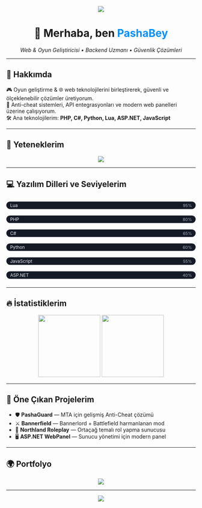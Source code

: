 <!-- Üstte gradient banner -->
<p align="center">
  <img src="https://capsule-render.vercel.app/api?type=waving&color=0090ff&height=180&section=header&text=www.pashabey.dev&fontSize=50&fontAlignY=35&fontColor=ffffff&animation=twinkling" />
</p>

<h1 align="center">👋 Merhaba, ben <span style="color:#0090ff">PashaBey</span></h1>

<p align="center">
  <em>Web & Oyun Geliştiricisi • Backend Uzmanı • Güvenlik Çözümleri</em>
</p>

---

## 🚀 Hakkımda
🎮 Oyun geliştirme & 🌐 web teknolojilerini birleştirerek, güvenli ve ölçeklenebilir çözümler üretiyorum.  
🔐 Anti-cheat sistemleri, API entegrasyonları ve modern web panelleri üzerine çalışıyorum.  
🛠️ Ana teknolojilerim: **PHP, C#, Python, Lua, ASP.NET, JavaScript**

---

## 🧩 Yeteneklerim

<p align="center">
  <img src="https://skillicons.dev/icons?i=php,cs,python,lua,js,dotnet,mysql,html,css,git" />
</p>

---

## 💻 Yazılım Dilleri ve Seviyelerim

<!-- Lua — 95% -->
<svg viewBox="0 0 600 44" width="100%" height="44" xmlns="http://www.w3.org/2000/svg" role="img" aria-label="Lua 95%">
  <defs>
    <linearGradient id="grad-lua" x1="0" y1="0" x2="1" y2="0">
      <stop offset="0%" stop-color="#0090ff">
        <animate attributeName="stop-color" values="#0090ff;#33aaff;#0090ff" dur="6s" repeatCount="indefinite"/>
      </stop>
      <stop offset="100%" stop-color="#33aaff">
        <animate attributeName="stop-color" values="#33aaff;#66ccff;#33aaff" dur="6s" repeatCount="indefinite"/>
      </stop>
    </linearGradient>
    <filter id="shadow-lua"><feDropShadow dx="0" dy="2" stdDeviation="3" flood-color="#33aaff" flood-opacity="0.35"/></filter>
  </defs>
  <rect x="0" y="10" width="600" height="24" rx="12" fill="#141a26" stroke="rgba(255,255,255,.08)"/>
  <rect x="0" y="10" width="0" height="24" rx="12" fill="url(#grad-lua)" filter="url(#shadow-lua)">
    <animate attributeName="width" from="0" to="570" dur="1.2s" begin="0.2s" fill="freeze"/>
  </rect>
  <text x="12" y="27" fill="#e9edf5" font-family="Inter, Segoe UI, Roboto, Arial, sans-serif" font-size="14">Lua</text>
  <text x="588" y="27" text-anchor="end" fill="#a7afbe" font-family="Inter, Segoe UI, Roboto, Arial, sans-serif" font-size="13">95%</text>
</svg>

<!-- PHP — 80% -->
<svg viewBox="0 0 600 44" width="100%" height="44" xmlns="http://www.w3.org/2000/svg" role="img" aria-label="PHP 80%">
  <defs>
    <linearGradient id="grad-php" x1="0" y1="0" x2="1" y2="0">
      <stop offset="0%" stop-color="#0090ff">
        <animate attributeName="stop-color" values="#0090ff;#33aaff;#0090ff" dur="6s" repeatCount="indefinite"/>
      </stop>
      <stop offset="100%" stop-color="#33aaff">
        <animate attributeName="stop-color" values="#33aaff;#66ccff;#33aaff" dur="6s" repeatCount="indefinite"/>
      </stop>
    </linearGradient>
    <filter id="shadow-php"><feDropShadow dx="0" dy="2" stdDeviation="3" flood-color="#33aaff" flood-opacity="0.35"/></filter>
  </defs>
  <rect x="0" y="10" width="600" height="24" rx="12" fill="#141a26" stroke="rgba(255,255,255,.08)"/>
  <rect x="0" y="10" width="0" height="24" rx="12" fill="url(#grad-php)" filter="url(#shadow-php)">
    <animate attributeName="width" from="0" to="480" dur="1.2s" begin="0.25s" fill="freeze"/>
  </rect>
  <text x="12" y="27" fill="#e9edf5" font-family="Inter, Segoe UI, Roboto, Arial, sans-serif" font-size="14">PHP</text>
  <text x="588" y="27" text-anchor="end" fill="#a7afbe" font-family="Inter, Segoe UI, Roboto, Arial, sans-serif" font-size="13">80%</text>
</svg>

<!-- C# — 65% -->
<svg viewBox="0 0 600 44" width="100%" height="44" xmlns="http://www.w3.org/2000/svg" role="img" aria-label="C# 65%">
  <defs>
    <linearGradient id="grad-cs" x1="0" y1="0" x2="1" y2="0">
      <stop offset="0%" stop-color="#0090ff">
        <animate attributeName="stop-color" values="#0090ff;#33aaff;#0090ff" dur="6s" repeatCount="indefinite"/>
      </stop>
      <stop offset="100%" stop-color="#33aaff">
        <animate attributeName="stop-color" values="#33aaff;#66ccff;#33aaff" dur="6s" repeatCount="indefinite"/>
      </stop>
    </linearGradient>
    <filter id="shadow-cs"><feDropShadow dx="0" dy="2" stdDeviation="3" flood-color="#33aaff" flood-opacity="0.35"/></filter>
  </defs>
  <rect x="0" y="10" width="600" height="24" rx="12" fill="#141a26" stroke="rgba(255,255,255,.08)"/>
  <rect x="0" y="10" width="0" height="24" rx="12" fill="url(#grad-cs)" filter="url(#shadow-cs)">
    <animate attributeName="width" from="0" to="390" dur="1.2s" begin="0.30s" fill="freeze"/>
  </rect>
  <text x="12" y="27" fill="#e9edf5" font-family="Inter, Segoe UI, Roboto, Arial, sans-serif" font-size="14">C#</text>
  <text x="588" y="27" text-anchor="end" fill="#a7afbe" font-family="Inter, Segoe UI, Roboto, Arial, sans-serif" font-size="13">65%</text>
</svg>

<!-- Python — 60% -->
<svg viewBox="0 0 600 44" width="100%" height="44" xmlns="http://www.w3.org/2000/svg" role="img" aria-label="Python 60%">
  <defs>
    <linearGradient id="grad-py" x1="0" y1="0" x2="1" y2="0">
      <stop offset="0%" stop-color="#0090ff">
        <animate attributeName="stop-color" values="#0090ff;#33aaff;#0090ff" dur="6s" repeatCount="indefinite"/>
      </stop>
      <stop offset="100%" stop-color="#33aaff">
        <animate attributeName="stop-color" values="#33aaff;#66ccff;#33aaff" dur="6s" repeatCount="indefinite"/>
      </stop>
    </linearGradient>
    <filter id="shadow-py"><feDropShadow dx="0" dy="2" stdDeviation="3" flood-color="#33aaff" flood-opacity="0.35"/></filter>
  </defs>
  <rect x="0" y="10" width="600" height="24" rx="12" fill="#141a26" stroke="rgba(255,255,255,.08)"/>
  <rect x="0" y="10" width="0" height="24" rx="12" fill="url(#grad-py)" filter="url(#shadow-py)">
    <animate attributeName="width" from="0" to="360" dur="1.2s" begin="0.35s" fill="freeze"/>
  </rect>
  <text x="12" y="27" fill="#e9edf5" font-family="Inter, Segoe UI, Roboto, Arial, sans-serif" font-size="14">Python</text>
  <text x="588" y="27" text-anchor="end" fill="#a7afbe" font-family="Inter, Segoe UI, Roboto, Arial, sans-serif" font-size="13">60%</text>
</svg>

<!-- JavaScript — 55% -->
<svg viewBox="0 0 600 44" width="100%" height="44" xmlns="http://www.w3.org/2000/svg" role="img" aria-label="JavaScript 55%">
  <defs>
    <linearGradient id="grad-js" x1="0" y1="0" x2="1" y2="0">
      <stop offset="0%" stop-color="#0090ff">
        <animate attributeName="stop-color" values="#0090ff;#33aaff;#0090ff" dur="6s" repeatCount="indefinite"/>
      </stop>
      <stop offset="100%" stop-color="#33aaff">
        <animate attributeName="stop-color" values="#33aaff;#66ccff;#33aaff" dur="6s" repeatCount="indefinite"/>
      </stop>
    </linearGradient>
    <filter id="shadow-js"><feDropShadow dx="0" dy="2" stdDeviation="3" flood-color="#33aaff" flood-opacity="0.35"/></filter>
  </defs>
  <rect x="0" y="10" width="600" height="24" rx="12" fill="#141a26" stroke="rgba(255,255,255,.08)"/>
  <rect x="0" y="10" width="0" height="24" rx="12" fill="url(#grad-js)" filter="url(#shadow-js)">
    <animate attributeName="width" from="0" to="330" dur="1.2s" begin="0.40s" fill="freeze"/>
  </rect>
  <text x="12" y="27" fill="#e9edf5" font-family="Inter, Segoe UI, Roboto, Arial, sans-serif" font-size="14">JavaScript</text>
  <text x="588" y="27" text-anchor="end" fill="#a7afbe" font-family="Inter, Segoe UI, Roboto, Arial, sans-serif" font-size="13">55%</text>
</svg>

<!-- ASP.NET — 40% -->
<svg viewBox="0 0 600 44" width="100%" height="44" xmlns="http://www.w3.org/2000/svg" role="img" aria-label="ASP.NET 40%">
  <defs>
    <linearGradient id="grad-dotnet" x1="0" y1="0" x2="1" y2="0">
      <stop offset="0%" stop-color="#0090ff">
        <animate attributeName="stop-color" values="#0090ff;#33aaff;#0090ff" dur="6s" repeatCount="indefinite"/>
      </stop>
      <stop offset="100%" stop-color="#33aaff">
        <animate attributeName="stop-color" values="#33aaff;#66ccff;#33aaff" dur="6s" repeatCount="indefinite"/>
      </stop>
    </linearGradient>
    <filter id="shadow-dotnet"><feDropShadow dx="0" dy="2" stdDeviation="3" flood-color="#33aaff" flood-opacity="0.35"/></filter>
  </defs>
  <rect x="0" y="10" width="600" height="24" rx="12" fill="#141a26" stroke="rgba(255,255,255,.08)"/>
  <rect x="0" y="10" width="0" height="24" rx="12" fill="url(#grad-dotnet)" filter="url(#shadow-dotnet)">
    <animate attributeName="width" from="0" to="240" dur="1.2s" begin="0.45s" fill="freeze"/>
  </rect>
  <text x="12" y="27" fill="#e9edf5" font-family="Inter, Segoe UI, Roboto, Arial, sans-serif" font-size="14">ASP.NET</text>
  <text x="588" y="27" text-anchor="end" fill="#a7afbe" font-family="Inter, Segoe UI, Roboto, Arial, sans-serif" font-size="13">40%</text>
</svg>


---

## 🔥 İstatistiklerim

<p align="center">
  <img src="https://github-readme-stats.vercel.app/api?username=Pashanizm&show_icons=true&theme=tokyonight&hide_border=true&bg_color=0d1117&title_color=0090ff&icon_color=33aaff" height="165" />
  <img src="https://github-readme-streak-stats.herokuapp.com/?user=Pashanizm&theme=tokyonight&hide_border=true&background=0d1117&stroke=33aaff&ring=0090ff&fire=33aaff" height="165" />
</p>

---

## 📂 Öne Çıkan Projelerim
- 🛡️ **PashaGuard** — MTA için gelişmiş Anti-Cheat çözümü  
- ⚔️ **Bannerfield** — Bannerlord + Battlefield harmanlanan mod  
- 🏰 **Northland Roleplay** — Ortaçağ temalı rol yapma sunucusu  
- 🖥️ **ASP.NET WebPanel** — Sunucu yönetimi için modern panel  

---

## 🌍 Portfolyo
<p align="center">
  <a href="https://www.pashabey.dev">
    <img src="https://img.shields.io/badge/🌐 Ziyaret%20Et-Portfolyo-0090ff?style=for-the-badge&logo=firefox&logoColor=white" />
  </a>
</p>

---

<!-- Alt dalgalı efekt -->
<p align="center">
  <img src="https://capsule-render.vercel.app/api?type=waving&color=0090ff&height=100&section=footer" />
</p>
